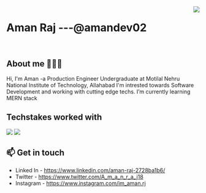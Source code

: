 <img align="right" src="https://visitor-badge.glitch.me/badge?page_id=amanpgexyz&left_color=green&right_color=red">
<h1>Aman Raj ---@amandev02</h1>                     

</br>
<h2>About me 👱🏻‍♂️</h2>
Hi, I'm Aman -a Production Engineer Undergraduate at Motilal Nehru National Institute of Technology, Allahabad
I'm intrested towards Software Development and working with cutting edge techs. I’m currently learning MERN stack


<!--
**Amandev02/amandev02** is a ✨ _special_ ✨ repository because its `README.md` (this file) appears on your GitHub profile.

Here are some ideas to get you started:

- 🔭 I’m currently working on ...
- 🌱 I’m currently learning ...
- 👯 I’m looking to collaborate on ...
- 🤔 I’m looking for help with ...
- 💬 Ask me about ...
- 📫 How to reach me: ...
- 😄 Pronouns: ...
- ⚡ Fun fact: ...
-->
<h2>Techstakes worked with</h2>
<div>

  <img src="https://img.shields.io/badge/javascript-%23323330.svg?style=for-the-badge&logo=javascript&logoColor=%23F7DF1E">
  <img src="https://img.shields.io/badge/tailwindcss-%2338B2AC.svg?style=for-the-badge&logo=tailwind-css&logoColor=white">
</div>
<h2> 📫 Get in touch </h2>
  
-  Linked In - https://www.linkedin.com/aman-raj-2728ba1b6/
-  Twitter -   https://www.twitter.com/A_m_a_n_r_a_j18
-  Instagram - https://www.instagram.com/im_aman.rj





